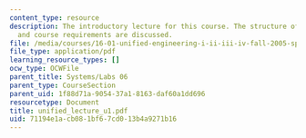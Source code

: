 ```yaml
---
content_type: resource
description: The introductory lecture for this course. The structure of the course
  and course requirements are discussed.
file: /media/courses/16-01-unified-engineering-i-ii-iii-iv-fall-2005-spring-2006/71194e1acb081bf67cd013b4a9271b16_unified_lecture_u1.pdf
file_type: application/pdf
learning_resource_types: []
ocw_type: OCWFile
parent_title: Systems/Labs 06
parent_type: CourseSection
parent_uid: 1f88d71a-9054-37a1-8163-daf60a1dd696
resourcetype: Document
title: unified_lecture_u1.pdf
uid: 71194e1a-cb08-1bf6-7cd0-13b4a9271b16
---
```

